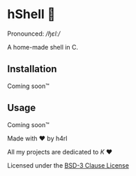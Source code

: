 # hShell :shell:

Pronounced: _/ɧɛlː/_

A home-made shell in C.

## Installation

Coming soon:tm:

## Usage

Coming soon:tm:

Made with :heart: by h4rl

All my projects are dedicated to *K* :heart:

Licensed under the [BSD-3 Clause License](https://github.com/h4rldev/hshell/blob/main/LICENSE)

